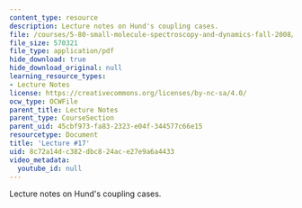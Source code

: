 ```yaml
---
content_type: resource
description: Lecture notes on Hund's coupling cases.
file: /courses/5-80-small-molecule-spectroscopy-and-dynamics-fall-2008/8c72a14dc382dbc824ace27e9a6a4433_17_580ln_fa08.pdf
file_size: 570321
file_type: application/pdf
hide_download: true
hide_download_original: null
learning_resource_types:
- Lecture Notes
license: https://creativecommons.org/licenses/by-nc-sa/4.0/
ocw_type: OCWFile
parent_title: Lecture Notes
parent_type: CourseSection
parent_uid: 45cbf973-fa83-2323-e04f-344577c66e15
resourcetype: Document
title: 'Lecture #17'
uid: 8c72a14d-c382-dbc8-24ac-e27e9a6a4433
video_metadata:
  youtube_id: null
---
```

Lecture notes on Hund's coupling cases.